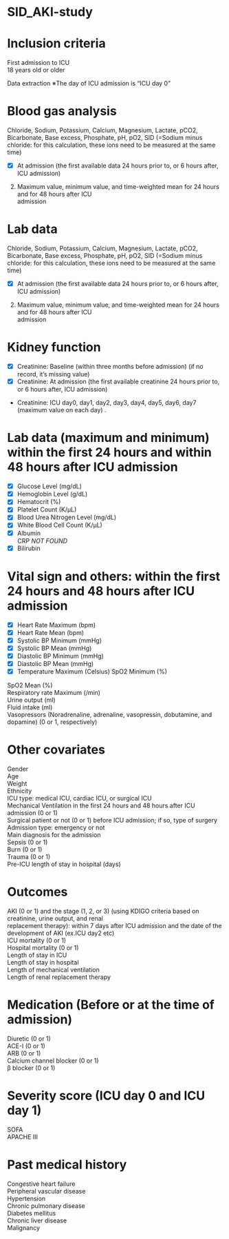 # SID_AKI-study

# Inclusion criteria
First admission to ICU  
18 years old or older  

Data extraction
※The day of ICU admission is “ICU day 0”

# Blood gas analysis

Chloride, Sodium, Potassium, Calcium, Magnesium, Lactate, pCO2, Bicarbonate, Base excess, Phosphate,
pH, pO2, SID (=Sodium minus chloride: for this calculation, these ions need to be measured at the same
time)
- [x] At admission (the first available data 24 hours prior to, or 6 hours after, ICU admission)  
2. Maximum value, minimum value, and time-weighted mean for 24 hours and for 48 hours after ICU  
admission  

# Lab data

Chloride, Sodium, Potassium, Calcium, Magnesium, Lactate, pCO2, Bicarbonate, Base excess, Phosphate,
pH, pO2, SID (=Sodium minus chloride: for this calculation, these ions need to be measured at the same
time)
- [x] At admission (the first available data 24 hours prior to, or 6 hours after, ICU admission)  
2. Maximum value, minimum value, and time-weighted mean for 24 hours and for 48 hours after ICU  
admission  

# Kidney function
- [x] Creatinine: Baseline (within three months before admission) (if no record, it’s missing value) 
- [x] Creatinine: At admission (the first available creatinine 24 hours prior to, or 6 hours after, ICU admission) 
- Creatinine: ICU day0, day1, day2, day3, day4, day5, day6, day7 (maximum value on each day) . 

# Lab data (maximum and minimum) within the first 24 hours and within 48 hours after ICU admission

- [x] Glucose Level (mg/dL)   
- [x] Hemoglobin Level (g/dL)   
- [x] Hematocrit (%)    
- [x] Platelet Count (K/μL)   
- [x] Blood Urea Nitrogen Level (mg/dL)   
- [x] White Blood Cell Count (K/μL)   
- [x] Albumin   
CRP _NOT FOUND_  
- [x] Bilirubin   

# Vital sign and others: within the first 24 hours and 48 hours after ICU admission
- [x] Heart Rate Maximum (bpm) 
- [x] Heart Rate Mean (bpm) 
- [x] Systolic BP Minimum (mmHg) 
- [x] Systolic BP Mean (mmHg) 
- [x] Diastolic BP Minimum (mmHg) 
- [x] Diastolic BP Mean (mmHg) 
- [x] Temperature Maximum (Celsius) 
SpO2 Minimum (%)  

SpO2 Mean (%)  
Respiratory rate Maximum (/min)  
Urine output (ml)  
Fluid intake (ml)  
Vasopressors (Noradrenaline, adrenaline, vasopressin, dobutamine, and dopamine) (0 or 1, respectively)  

# Other covariates
Gender  
Age  
Weight  
Ethnicity  
ICU type: medical ICU, cardiac ICU, or surgical ICU  
Mechanical Ventilation in the first 24 hours and 48 hours after ICU admission (0 or 1)  
Surgical patient or not (0 or 1) before ICU admission; if so, type of surgery  
Admission type: emergency or not  
Main diagnosis for the admission  
Sepsis (0 or 1)  
Burn (0 or 1)  
Trauma (0 or 1)  
Pre-ICU length of stay in hospital (days)  

# Outcomes
AKI (0 or 1) and the stage (1, 2, or 3) (using KDIGO criteria based on creatinine, urine output, and renal  
replacement therapy): within 7 days after ICU admission and the date of the development of AKI (ex.ICU day2 etc)  
ICU mortality (0 or 1)  
Hospital mortality (0 or 1)  
Length of stay in ICU  
Length of stay in hospital  
Length of mechanical ventilation  
Length of renal replacement therapy  

# Medication (Before or at the time of admission)
Diuretic (0 or 1)  
ACE-I (0 or 1)  
ARB (0 or 1)  
Calcium channel blocker (0 or 1)  
β blocker (0 or 1)  

# Severity score (ICU day 0 and ICU day 1)  
SOFA  
APACHE III  

# Past medical history
Congestive heart failure  
Peripheral vascular disease  
Hypertension  
Chronic pulmonary disease  
Diabetes mellitus  
Chronic liver disease  
Malignancy  
